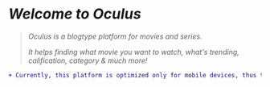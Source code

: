 # *Welcome to Oculus*


>  *Oculus is a blogtype platform for movies and series.*
> 
> *It helps finding what movie you want to watch, what's trending, calification, category & much more!*



```diff
+ Currently, this platform is optimized only for mobile devices, thus the interface in other devices may not be the best.
```

